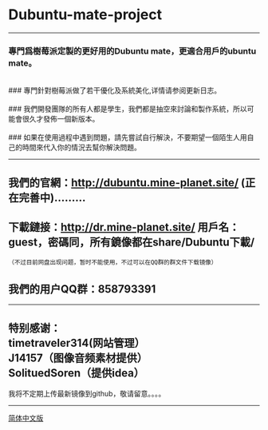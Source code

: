# Dubuntu-mate-project
---
### 專門爲樹莓派定製的更好用的Dubuntu mate，更適合用戶的ubuntu mate。<br>
<br>
### 專門針對樹莓派做了若干優化及系統美化,详情请参阅更新日志。<br>
<br>
### 我們開發團隊的所有人都是學生，我們都是抽空來討論和製作系統，所以可能會很久才發佈一個新版本。<br>
<br>
### 如果在使用過程中遇到問題，請先嘗試自行解決，不要期望一個陌生人用自己的時間來代入你的情況去幫你解決問題。<br>

---
## 我們的官網：http://dubuntu.mine-planet.site/ (正在完善中).........<br>
## 下載鏈接：http://dr.mine-planet.site/ 用戶名：guest，密碼同，所有鏡像都在share/Dubuntu下載/<br>
    （不过目前网盘出现问题，暂时不能使用，不过可以在QQ群的群文件下载镜像）
## 我們的用户QQ群：858793391

---
特别感谢：<br>
timetraveler314(网站管理）<br>
J14157（图像音频素材提供）<br>
SolituedSoren（提供idea）<br>
---
我将不定期上传最新镜像到github，敬请留意。。。。<br>

----
[简体中文版](https://github.com/Doesnt0/Dubuntu-project/blob/master/README%EF%BC%88Simplified%20Chinese%EF%BC%89.md)<br>

